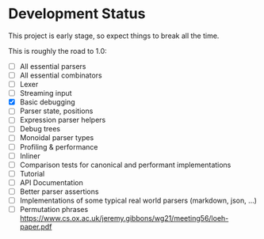 # Development Status

This project is early stage, so expect things to break all the time. 

This is roughly the road to 1.0:

- [ ] All essential parsers
- [ ] All essential combinators
- [ ] Lexer
- [ ] Streaming input
- [x] Basic debugging
- [ ] Parser state, positions
- [ ] Expression parser helpers
- [ ] Debug trees
- [ ] Monoidal parser types
- [ ] Profiling & performance
- [ ] Inliner
- [ ] Comparison tests for canonical and performant implementations
- [ ] Tutorial
- [ ] API Documentation
- [ ] Better parser assertions
- [ ] Implementations of some typical real world parsers (markdown, json, ...)
- [ ] Permutation phrases https://www.cs.ox.ac.uk/jeremy.gibbons/wg21/meeting56/loeh-paper.pdf